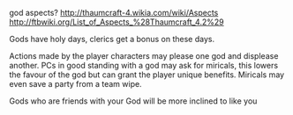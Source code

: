 god aspects? http://thaumcraft-4.wikia.com/wiki/Aspects http://ftbwiki.org/List_of_Aspects_%28Thaumcraft_4.2%29

Gods have holy days, clerics get a bonus on these days.

Actions made by the player characters may please one god and displease another. PCs in good standing with a god may ask for miricals, this lowers the favour of the god but can grant the player unique benefits. Miricals may even save a party from a team wipe.

Gods who are friends with your God will be more inclined to like you